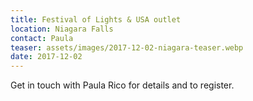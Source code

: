 ```yaml
---
title: Festival of Lights & USA outlet
location: Niagara Falls
contact: Paula
teaser: assets/images/2017-12-02-niagara-teaser.webp
date: 2017-12-02
---
```


Get in touch with Paula Rico for details and to register.
